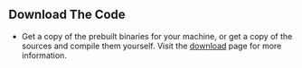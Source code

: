 ## Download The Code


* Get a copy of the prebuilt binaries for your machine, or get a copy
of the sources and compile them yourself. Visit
the [download](download.html) page for more information.


